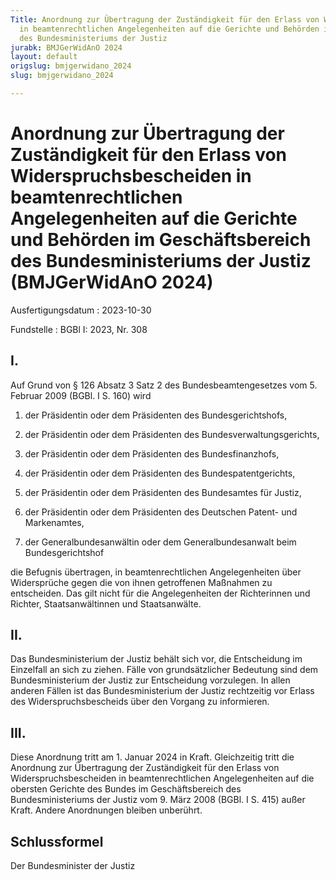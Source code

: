 ```yaml
---
Title: Anordnung zur Übertragung der Zuständigkeit für den Erlass von Widerspruchsbescheiden
  in beamtenrechtlichen Angelegenheiten auf die Gerichte und Behörden im Geschäftsbereich
  des Bundesministeriums der Justiz
jurabk: BMJGerWidAnO 2024
layout: default
origslug: bmjgerwidano_2024
slug: bmjgerwidano_2024

---
```


# Anordnung zur Übertragung der Zuständigkeit für den Erlass von Widerspruchsbescheiden in beamtenrechtlichen Angelegenheiten auf die Gerichte und Behörden im Geschäftsbereich des Bundesministeriums der Justiz (BMJGerWidAnO 2024)

Ausfertigungsdatum
:   2023-10-30

Fundstelle
:   BGBl I: 2023, Nr. 308


## I.

Auf Grund von § 126 Absatz 3 Satz 2 des Bundesbeamtengesetzes vom 5. Februar 2009 (BGBl. I S. 160) wird

1.  der Präsidentin oder dem Präsidenten des Bundesgerichtshofs,


2.  der Präsidentin oder dem Präsidenten des Bundesverwaltungsgerichts,


3.  der Präsidentin oder dem Präsidenten des Bundesfinanzhofs,


4.  der Präsidentin oder dem Präsidenten des Bundespatentgerichts,


5.  der Präsidentin oder dem Präsidenten des Bundesamtes für Justiz,


6.  der Präsidentin oder dem Präsidenten des Deutschen Patent- und Markenamtes,


7.  der Generalbundesanwältin oder dem Generalbundesanwalt beim Bundesgerichtshof



die Befugnis übertragen, in beamtenrechtlichen Angelegenheiten über Widersprüche gegen die von ihnen getroffenen Maßnahmen zu entscheiden. Das gilt nicht für die Angelegenheiten der Richterinnen und Richter, Staatsanwältinnen und Staatsanwälte.


## II.

Das Bundesministerium der Justiz behält sich vor, die Entscheidung im Einzelfall an sich zu ziehen. Fälle von grundsätzlicher Bedeutung sind dem Bundesministerium der Justiz zur Entscheidung vorzulegen. In allen anderen Fällen ist das Bundesministerium der Justiz rechtzeitig vor Erlass des Widerspruchsbescheids über den Vorgang zu informieren.


## III.

Diese Anordnung tritt am 1. Januar 2024 in Kraft. Gleichzeitig tritt die Anordnung zur Übertragung der Zuständigkeit für den Erlass von Widerspruchsbescheiden in beamtenrechtlichen Angelegenheiten auf die obersten Gerichte des Bundes im Geschäftsbereich des Bundesministeriums der Justiz vom 9. März 2008 (BGBl. I S. 415) außer Kraft. Andere Anordnungen bleiben unberührt.


## Schlussformel

Der Bundesminister der Justiz

